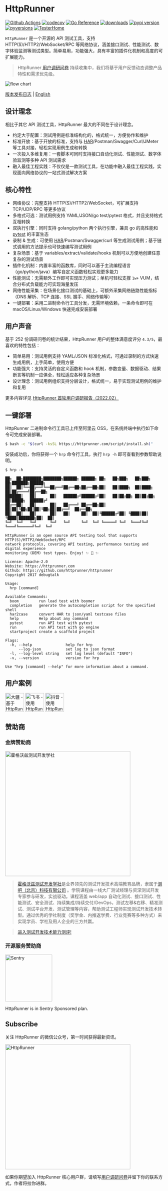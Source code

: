 # HttpRunner

[![Github Actions](https://github.com/httprunner/httprunner/actions/workflows/unittest.yml/badge.svg)](https://github.com/httprunner/httprunner/actions)
[![codecov](https://codecov.io/gh/httprunner/httprunner/branch/master/graph/badge.svg)](https://codecov.io/gh/httprunner/httprunner)
[![Go Reference](https://pkg.go.dev/badge/github.com/httprunner/httprunner.svg)](https://pkg.go.dev/github.com/httprunner/httprunner)
[![downloads](https://pepy.tech/badge/httprunner)](https://pepy.tech/project/httprunner)
[![pypi version](https://img.shields.io/pypi/v/httprunner.svg)](https://pypi.python.org/pypi/httprunner)
[![pyversions](https://img.shields.io/pypi/pyversions/httprunner.svg)](https://pypi.python.org/pypi/httprunner)
[![TesterHome](https://img.shields.io/badge/TTF-TesterHome-2955C5.svg)](https://testerhome.com/github_statistics)

`HttpRunner` 是一个开源的 API 测试工具，支持 HTTP(S)/HTTP2/WebSocket/RPC 等网络协议，涵盖接口测试、性能测试、数字体验监测等测试类型。简单易用，功能强大，具有丰富的插件化机制和高度的可扩展能力。

> HttpRunner [用户调研问卷][survey] 持续收集中，我们将基于用户反馈动态调整产品特性和需求优先级。

![flow chart](https://httprunner.com/image/hrp-flow.jpg)

[版本发布日志] | [English]

## 设计理念

相比于其它 API 测试工具，HttpRunner 最大的不同在于设计理念。

- 约定大于配置：测试用例是标准结构化的，格式统一，方便协作和维护
- 标准开放：基于开放的标准，支持与 [HAR]/Postman/Swagger/Curl/JMeter 等工具对接，轻松实现用例生成和转换
- 一次投入多维复用：一套脚本可同时支持接口自动化测试、性能测试、数字体验监测等多种 API 测试需求
- 融入最佳工程实践：不仅仅是一款测试工具，在功能中融入最佳工程实践，实现面向网络协议的一站式测试解决方案

## 核心特性

- 网络协议：完整支持 HTTP(S)/HTTP2/WebSocket，可扩展支持 TCP/UDP/RPC 等更多协议
- 多格式可选：测试用例支持 YAML/JSON/go test/pytest 格式，并且支持格式互相转换
- 双执行引擎：同时支持 golang/python 两个执行引擎，兼具 go 的高性能和 [pytest] 的丰富生态
- 录制 & 生成：可使用 [HAR]/Postman/Swagger/curl 等生成测试用例；基于链式调用的方法提示也可快速编写测试用例
- 复杂场景：基于 variables/extract/validate/hooks 机制可以方便地创建任意复杂的测试场景
- 插件化机制：内置丰富的函数库，同时可以基于主流编程语言（go/python/java）编写自定义函数轻松实现更多能力
- 性能测试：无需额外工作即可实现压力测试；单机可轻松支撑 `1w+` VUM，结合分布式负载能力可实现海量发压
- 网络性能采集：在场景化接口测试的基础上，可额外采集网络链路性能指标（DNS 解析、TCP 连接、SSL 握手、网络传输等）
- 一键部署：采用二进制命令行工具分发，无需环境依赖，一条命令即可在 macOS/Linux/Windows 快速完成安装部署

## 用户声音

基于 252 份调研问卷的统计结果，HttpRunner 用户的整体满意度评分 `4.3/5`，最喜欢的特性包括：

- 简单易用：测试用例支持 YAML/JSON 标准化格式，可通过录制的方式快速生成用例，上手简单，使用方便
- 功能强大：支持灵活的自定义函数和 hook 机制，参数变量、数据驱动、结果断言等机制一应俱全，轻松适应各种复杂场景
- 设计理念：测试用例组织支持分层设计，格式统一，易于实现测试用例的维护和复用

更多内容详见 [HttpRunner 首轮用户调研报告（2022.02）][user-survey-report]

## 一键部署

HttpRunner 二进制命令行工具已上传至阿里云 OSS，在系统终端中执行如下命令可完成安装部署。

```bash
$ bash -c "$(curl -ksSL https://httprunner.com/script/install.sh)"
```

安装成功后，你将获得一个 `hrp` 命令行工具，执行 `hrp -h` 即可查看到参数帮助说明。

```text
$ hrp -h

██╗  ██╗████████╗████████╗██████╗ ██████╗ ██╗   ██╗███╗   ██╗███╗   ██╗███████╗██████╗
██║  ██║╚══██╔══╝╚══██╔══╝██╔══██╗██╔══██╗██║   ██║████╗  ██║████╗  ██║██╔════╝██╔══██╗
███████║   ██║      ██║   ██████╔╝██████╔╝██║   ██║██╔██╗ ██║██╔██╗ ██║█████╗  ██████╔╝
██╔══██║   ██║      ██║   ██╔═══╝ ██╔══██╗██║   ██║██║╚██╗██║██║╚██╗██║██╔══╝  ██╔══██╗
██║  ██║   ██║      ██║   ██║     ██║  ██║╚██████╔╝██║ ╚████║██║ ╚████║███████╗██║  ██║
╚═╝  ╚═╝   ╚═╝      ╚═╝   ╚═╝     ╚═╝  ╚═╝ ╚═════╝ ╚═╝  ╚═══╝╚═╝  ╚═══╝╚══════╝╚═╝  ╚═╝

HttpRunner is an open source API testing tool that supports HTTP(S)/HTTP2/WebSocket/RPC
network protocols, covering API testing, performance testing and digital experience
monitoring (DEM) test types. Enjoy! ✨ 🚀 ✨

License: Apache-2.0
Website: https://httprunner.com
Github: https://github.com/httprunner/httprunner
Copyright 2017 debugtalk

Usage:
  hrp [command]

Available Commands:
  boom         run load test with boomer
  completion   generate the autocompletion script for the specified shell
  har2case     convert HAR to json/yaml testcase files
  help         Help about any command
  pytest       run API test with pytest
  run          run API test with go engine
  startproject create a scaffold project

Flags:
  -h, --help               help for hrp
      --log-json           set log to json format
  -l, --log-level string   set log level (default "INFO")
  -v, --version            version for hrp

Use "hrp [command] --help" for more information about a command.
```

## 用户案例

<a href="https://httprunner.com/docs/cases/dji-ibg"><img src="https://httprunner.com/image/logo/dji.jpeg" title="大疆 - 基于 HttpRunner 构建完整的自动化测试体系" width="60"></a>
<a href="https://httprunner.com/docs/cases/bytedance-feishu"><img src="https://httprunner.com/image/logo/feishu.jpeg" title="飞书 - 使用 HttpRunner 替换已有测试平台的执行引擎" width="60"></a>
<a href="https://httprunner.com/docs/cases/bytedance-douyin"><img src="https://httprunner.com/image/logo/douyin.jpg" title="抖音 - 使用 HttpRunner 实现开放平台动态加速效果评估" width="60"></a>

## 赞助商

### 金牌赞助商

[<img src="https://httprunner.com/image/hogwarts.jpeg" alt="霍格沃兹测试开发学社" width="400">](https://ceshiren.com/)

> [霍格沃兹测试开发学社](http://qrcode.testing-studio.com/f?from=httprunner&url=https://ceshiren.com)是业界领先的测试开发技术高端教育品牌，隶属于[测吧（北京）科技有限公司](http://qrcode.testing-studio.com/f?from=httprunner&url=https://www.testing-studio.com) 。学院课程由一线大厂测试经理与资深测试开发专家参与研发，实战驱动。课程涵盖 web/app 自动化测试、接口测试、性能测试、安全测试、持续集成/持续交付/DevOps，测试左移&右移、精准测试、测试平台开发、测试管理等内容，帮助测试工程师实现测试开发技术转型。通过优秀的学社制度（奖学金、内推返学费、行业竞赛等多种方式）来实现学员、学社及用人企业的三方共赢。

> [进入测试开发技术能力测评!](http://qrcode.testing-studio.com/f?from=httprunner&url=https://ceshiren.com/t/topic/14940)

### 开源服务赞助商

[<img src="https://httprunner.com/image/sentry-logo-black.svg" alt="Sentry" width="150">](https://sentry.io/_/open-source/)

HttpRunner is in Sentry Sponsored plan.

## Subscribe

关注 HttpRunner 的微信公众号，第一时间获得最新资讯。

<img src="https://httprunner.com/image/qrcode.png" alt="HttpRunner" width="400">

如果你期望加入 HttpRunner 核心用户群，请填写[用户调研问卷][survey]并留下你的联系方式，作者将拉你进群。

[HttpRunner]: https://github.com/httprunner/httprunner
[boomer]: https://github.com/myzhan/boomer
[locust]: https://github.com/locustio/locust
[jmespath]: https://jmespath.org/
[allure]: https://docs.qameta.io/allure/
[HAR]: https://en.wikipedia.org/wiki/HAR_(file_format)
[hashicorp plugin]: https://github.com/hashicorp/go-plugin
[go plugin]: https://pkg.go.dev/plugin
[版本发布日志]: docs/CHANGELOG.md
[pushgateway]: https://github.com/prometheus/pushgateway
[survey]: https://wj.qq.com/s2/9699514/0d19/
[user-survey-report]: https://httprunner.com/blog/user-survey-report/
[English]: README.en.md
[pytest]: https://docs.pytest.org/
